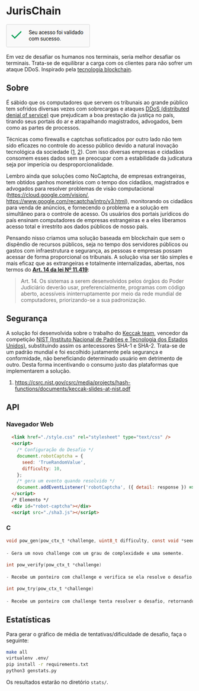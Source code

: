 # JurisChain
![browser](./browser.png)

Em vez de desafiar os humanos nos terminais, seria melhor desafiar os terminais. Trata-se de equilibrar a carga com os clientes para não sofrer um ataque DDoS. Inspirado pela [tecnologia blockchain](https://pt.wikipedia.org/wiki/Prova_de_trabalho).

## Sobre

É sábido que os computadores que servem os tribunais ao grande público tem sofridos diversas vezes com sobrecargas e ataques [DDoS (distributed denial of service)](https://pt.wikipedia.org/wiki/Ataque_de_nega%C3%A7%C3%A3o_de_servi%C3%A7o) que prejudicam a boa prestação da justiça no país, tirando seus portais do ar e atrapalhando magistrados, advogados, bem como as partes de processos.

Técnicas como firewalls e captchas sofisticados por outro lado não tem sido eficazes no controle do acesso público devido a natural inovação tecnológica da sociedade ([1](https://projurisbrasil.jusbrasil.com.br/artigos/189717091/saiba-o-que-sao-os-captchas-e-como-e-possivel-dribla-los-na-hora-de-fazer-um-acompanhamento-processual-mais-rapido-e-eficiente?ref=feed), [2](https://frradvogados.jusbrasil.com.br/artigos/595582536/big-data-e-acesso-a-informacao-a-legalidade-do-uso-de-bots-robos?ref=feed)). Com isso diversas empresas e cidadãos consomem esses dados sem se preocupar com a estabilidade da judicatura seja por imperícia ou desproporcionalidade.

Lembro ainda que soluções como NoCaptcha, de empresas extrangeiras, tem obtidos ganhos monetários com o tempo dos cidadãos, magistrados e advogados para resolver problemas de visão computacional (https://cloud.google.com/vision/, https://www.google.com/recaptcha/intro/v3.html), monitorando os cidadãos para venda de anúncios, e fornecendo o problema e a solução em simultâneo para o controle de acesso. Os usuários dos portais jurídicos do país ensinam computadores de empresas estrangeiras e a eles liberamos acesso total e irrestrito aos dados públicos de nosso país.

Pensando nisso criamos uma solução baseada em blockchain que sem o dispêndio de recursos públicos, seja no tempo dos servidores públicos ou gastos com infraestrutura e segurança, as pessoas e empresas possam acessar de forma proporcional os tribunais. A solução visa ser tão simples e mais eficaz que as extrangeiras e totalmente internalizadas, abertas, nos termos do [**Art. 14 da lei Nº 11.419**](http://www.planalto.gov.br/ccivil_03/_Ato2004-2006/2006/Lei/L11419.htm#art14):

> Art. 14. Os sistemas a serem desenvolvidos pelos órgãos do Poder Judiciário deverão usar, preferencialmente, programas com código aberto, acessíveis ininterruptamente por meio da rede mundial de computadores, priorizando-se a sua padronização.

## Segurança

A solução foi desenvolvida sobre o trabalho do [Keccak team](https://keccak.team/), vencedor da competição [NIST (Instituto Nacional de Padrões e Tecnologia dos Estados Unidos)](https://www.nist.gov/), substituindo assim os antecessores SHA-1 e SHA-2. Trata-se de um padrão mundial e foi escolhido justamente pela segurança e conformidade, não beneficiando determinado usuário em detrimento de outro. Desta forma incentivando o consumo justo das plataformas que implementarem a solução.

1. https://csrc.nist.gov/csrc/media/projects/hash-functions/documents/keccak-slides-at-nist.pdf

## API

### Navegador Web
```html
  <link href="./style.css" rel="stylesheet" type="text/css" />
  <script>
    /* Configuração do Desafio */
    document.robotCaptcha = {
      seed: 'TrueRandomValue',
      difficulty: 10,
    };
    /* gera um evento quando resolvido */
    document.addEventListener('robotCaptcha', ({ detail: response }) => console.log(response));
  </script>
  /* Elemento */
  <div id="robot-captcha"></div>
  <script src="./sha3.js"></script>
```

### C
```c
void pow_gen(pow_ctx_t *challenge, uint8_t difficulty, const void *seed, size_t inlen);

- Gera um novo challenge com um grau de complexidade e uma semente.
```
```c
int pow_verify(pow_ctx_t *challenge)

- Recebe um ponteiro com challenge e verifica se ela resolve o desafio, retornando 1 no caso de resolver ou 0 no caso de não resolver.
```
```c
int pow_try(pow_ctx_t *challenge)

- Recebe um ponteiro com challenge tenta resolver o desafio, retornando 1 no caso de resolver ou 0 no caso de não resolver.
```

## Estatísticas
Para gerar o gráfico de média de tentativas/dificuldade de desafio, faça o seguinte:

```bash
make all
virtualenv .env/
pip install -r requirements.txt
python3 genstats.py
```
Os resultados estarão no diretório `stats/`.
